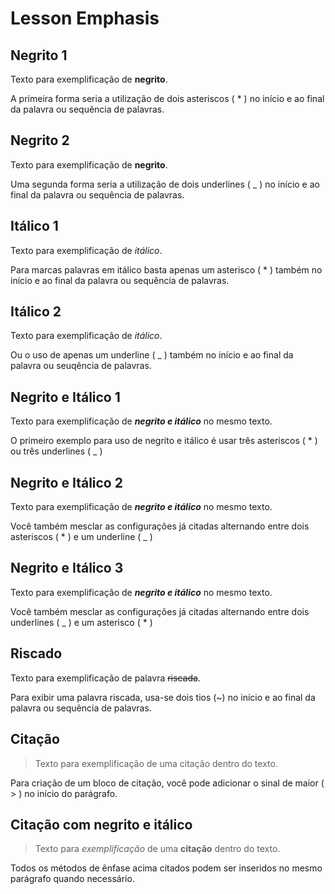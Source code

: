 # Lesson Emphasis

## Negrito 1

Texto para exemplificação de **negrito**.

A primeira forma seria a utilização de dois asteriscos ( * ) no início e ao final da palavra ou sequência de palavras.

## Negrito 2

Texto para exemplificação de __negrito__.

Uma segunda forma seria a utilização de dois underlines ( _ ) no início e ao final da palavra ou sequência de palavras.

## Itálico 1

Texto para exemplificação de *itálico*.

Para marcas palavras em itálico basta apenas um asterisco ( * ) também no início e ao final da palavra ou sequência de palavras.

## Itálico 2

Texto para exemplificação de _itálico_.

Ou o uso de apenas um underline ( _ ) também no início e ao final da palavra ou seuqência de palavras.

## Negrito e Itálico 1

Texto para exemplificação de ***negrito e itálico*** no mesmo texto.

O primeiro exemplo para uso de negrito e itálico é usar três asteriscos ( * ) ou três underlines ( _ )

## Negrito e Itálico 2

Texto para exemplificação de **_negrito e itálico_** no mesmo texto.

Você também mesclar as configurações já citadas alternando entre dois asteriscos ( * ) e um underline ( _ )

## Negrito e Itálico 3

Texto para exemplificação de __*negrito e itálico*__ no mesmo texto.

Você também mesclar as configurações já citadas alternando entre dois underlines ( _ ) e um asterisco ( * )

## Riscado

Texto para exemplificação de palavra ~~riscada~~.

Para exibir uma palavra riscada, usa-se dois tios (~) no início e ao final da palavra ou sequência de palavras.

## Citação

> Texto para exemplificação de uma citação dentro do texto.

Para criação de um bloco de citação, você pode adicionar o sinal de maior ( > ) no início do parágrafo.

## Citação com negrito e itálico

> Texto para _exemplificação_ de uma **citação** dentro do texto.

Todos os métodos de ênfase acima citados podem ser inseridos no mesmo parágrafo quando necessário.